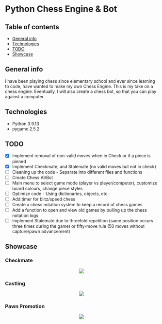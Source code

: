# Python Chess Engine & Bot

## Table of contents
* [General info](#general-info)
* [Technologies](#technologies)
* [TODO](#todo)
* [Showcase](#showcase)

## General info
I have been playing chess since elementary school and ever since learning to code, have wanted to make my own Chess Engine. This is my take on a chess engine. Eventually, I will also create a chess bot, so that you can play against a computer.

## Technologies
* Python 3.9.13
* pygame 2.5.2

## TODO
- [X] Implement removal of non-valid moves when in Check or if a piece is pinned
- [X] Implement Checkmate, and Stalemate (no valid moves but not in check)
- [ ] Cleaning up the code - Separate into different files and functions
- [ ] Create Chess AI/Bot
- [ ] Main menu to select game mode (player vs player/computer), customize board colours, change piece styles
- [ ] Optimize code - Using dictionaries, objects, etc.
- [ ] Add timer for blitz/speed chess
- [ ] Create a chess notation system to keep a record of chess games
- [ ] Add a function to open and view old games by pulling up the chess notation logs
- [ ] Implement Stalemate due to threefold repetition (same position occurs three times during the game) or fifty-move rule (50 moves without capture/pawn advancement)

## Showcase
### Checkmate
<p align="center">
  <img src="../main/Screenshots/Chess - Checkmate.gif">
</p>

### Castling
<p align="center">
  <img src="../main/Screenshots/Chess - Castling.gif">
</p>

### Pawn Promotion
<p align="center">
  <img src="../main/Screenshots/Chess - Pawn Promotion.gif">
</p>
